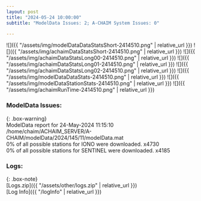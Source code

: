```yaml
---
layout: post
title: "2024-05-24 10:00:00"
subtitle: "ModelData Issues: 2; A-CHAIM System Issues: 0"

---
```


![]({{ "/assets/img/modelDataDataStatsShort-2414510.png" | relative_url }})
![]({{ "/assets/img/achaimDataStatsShort-2414510.png" | relative_url }})
![]({{ "/assets/img/achaimDataStatsLong00-2414510.png" | relative_url }})
![]({{ "/assets/img/achaimDataStatsLong01-2414510.png" | relative_url }})
![]({{ "/assets/img/achaimDataStatsLong02-2414510.png" | relative_url }})
![]({{ "/assets/img/modelDataDataStats-2414510.png" | relative_url }})
![]({{ "/assets/img/modelDataStationStats-2414510.png" | relative_url }})
![]({{ "/assets/img/achaimRunTime-2414510.png" | relative_url }})


### ModelData Issues:  
  
{: .box-warning}  
 ModelData report for 24-May-2024 11:15:10   
 /home/chaim/ACHAIM_SERVER/A-CHAIM/modelData/2024/145/11/modelData.mat   
 0% of all possible stations for IONO were downloaded. x4730   
 0% of all possible stations for SENTINEL were downloaded. x4185   
  


### Logs:  
  
{: .box-note}  
[Logs.zip]({{ "/assets/other/logs.zip" | relative_url }})  
[Log Info]({{ "/logInfo" | relative_url }})  
